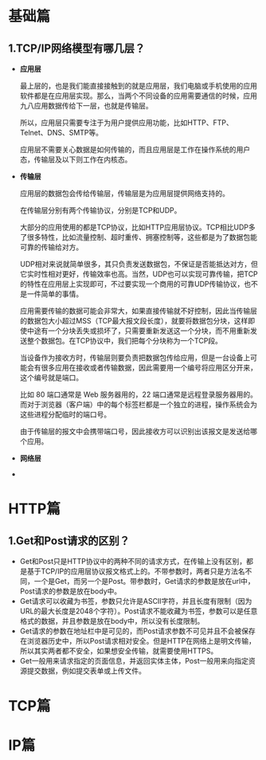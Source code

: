 # 基础篇

## 1.TCP/IP网络模型有哪几层？

- **应用层**

  最上层的，也是我们能直接接触到的就是应用层，我们电脑或手机使用的应用软件都是在应用层实现。那么，当两个不同设备的应用需要通信的时候，应用九八应用数据传给下一层，也就是传输层。

  所以，应用层只需要专注于为用户提供应用功能，比如HTTP、FTP、Telnet、DNS、SMTP等。

  应用层不需要关心数据是如何传输的，而且应用层是工作在操作系统的用户态，传输层及以下则工作在内核态。

- **传输层**

  应用层的数据包会传给传输层，传输层是为应用层提供网络支持的。

  在传输层分别有两个传输协议，分别是TCP和UDP。

  大部分的应用使用的都是TCP协议，比如HTTP应用层协议。TCP相比UDP多了很多特性，比如流量控制、超时重传、拥塞控制等，这些都是为了数据包能可靠的传输给对方。

  UDP相对来说就简单很多，其只负责发送数据包，不保证是否能抵达对方，但它实时性相对更好，传输效率也高。当然，UDP也可以实现可靠传输，把TCP的特性在应用层上实现即可，不过要实现一个商用的可靠UDP传输协议，也不是一件简单的事情。

  应用需要传输的数据可能会非常大，如果直接传输就不好控制，因此当传输层的数据包大小超过MSS（TCP最大报文段长度），就要将数据包分块，这样即使中途有一个分块丢失或损坏了，只需要重新发送这一个分块，而不用重新发送整个数据包。在TCP协议中，我们把每个分块称为一个TCP段。

  当设备作为接收方时，传输层则要负责把数据包传给应用，但是一台设备上可能会有很多应用在接收或者传输数据，因此需要用一个编号将应用区分开来，这个编号就是端口。

  比如 80 端口通常是 Web 服务器用的，22 端口通常是远程登录服务器用的。而对于浏览器（客户端）中的每个标签栏都是一个独立的进程，操作系统会为这些进程分配临时的端口号。

  由于传输层的报文中会携带端口号，因此接收方可以识别出该报文是发送给哪个应用。

- **网络层**

  

- 

  

  

# HTTP篇

## 1.Get和Post请求的区别？

- Get和Post只是HTTP协议中的两种不同的请求方式，在传输上没有区别，都是基于TCP/IP的应用层协议报文格式上的。不带参数时，两者只是方法名不同，一个是Get，而另一个是Post。带参数时，Get请求的参数是放在url中，Post请求的参数是放在body中。
- Get请求可以收藏为书签，参数只允许是ASCII字符，并且长度有限制（因为URL的最大长度是2048个字符）。Post请求不能收藏为书签，参数可以是任意格式的数据，并且参数是放在body中，所以没有长度限制。
- Get请求的参数在地址栏中是可见的，而Post请求参数不可见并且不会被保存在浏览器历史中，所以Post请求相对安全。但是HTTP在网络上是明文传输，所以其实两者都不安全，如果想安全传输，就需要使用HTTPS。
- Get一般用来请求指定的页面信息，并返回实体主体，Post一般用来向指定资源提交数据，例如提交表单或上传文件。

# TCP篇

# IP篇

